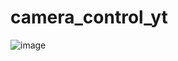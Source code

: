 # camera_control_yt
![image](https://user-images.githubusercontent.com/73687292/121228591-81632800-c8bf-11eb-9e2c-2fa8ad27d479.png)

